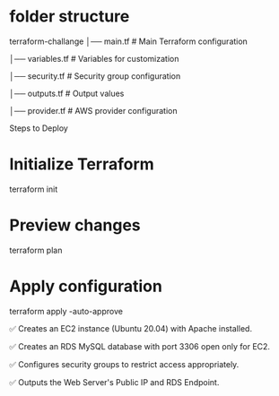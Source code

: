 # folder structure

terraform-challange
   │── main.tf           # Main Terraform configuration
   
   │── variables.tf      # Variables for customization
   
   │── security.tf       # Security group configuration
   
   │── outputs.tf        # Output values
   
   │── provider.tf       # AWS provider configuration


 Steps to Deploy

# Initialize Terraform
terraform init

# Preview changes
terraform plan

# Apply configuration
terraform apply -auto-approve


✅ Creates an EC2 instance (Ubuntu 20.04) with Apache installed.

✅ Creates an RDS MySQL database with port 3306 open only for EC2.

✅ Configures security groups to restrict access appropriately.

✅ Outputs the Web Server's Public IP and RDS Endpoint.

